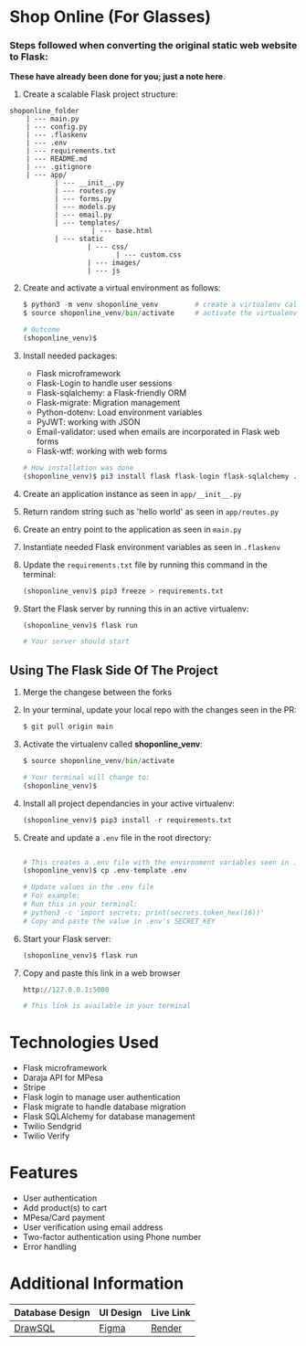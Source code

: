 # Shop Online (For Glasses)

### Steps followed when converting the original static web website to Flask:

**These have already been done for you; just a note here**.

1. Create a scalable Flask project structure:

```
shoponline_folder
    | --- main.py
    | --- config.py
    | --- .flaskenv
    | --- .env
    | --- requirements.txt
    | --- README.md
    | --- .gitignore
    | --- app/
           | --- __init__.py
           | --- routes.py
           | --- forms.py
           | --- models.py
           | --- email.py
           | --- templates/
                    | --- base.html
           | --- static
                   | --- css/
                          | --- custom.css
                   | --- images/
                   | --- js
```

2. Create and activate a virtual environment as follows:

    ```python
    $ python3 -m venv shoponline_venv         # create a virtualenv called shoponline_venv
    $ source shoponline_venv/bin/activate     # activate the virtualenv

    # Outcome
    (shoponline_venv)$
    ```

3. Install needed packages:

    - Flask microframework
    - Flask-Login to handle user sessions
    - Flask-sqlalchemy: a Flask-friendly ORM
    - Flask-migrate: Migration management
    - Python-dotenv: Load environment variables
    - PyJWT: working with JSON
    - Email-validator: used when emails are incorporated in Flask web forms
    - Flask-wtf: working with web forms

    ```python
    # How installation was done
    (shoponline_venv)$ pi3 install flask flask-login flask-sqlalchemy ...
    ```

4. Create an application instance as seen in `app/__init__.py`
5. Return random string such as 'hello world' as seen in `app/routes.py`
6. Create an entry point to the application as seen in `main.py`
7. Instantiate needed Flask environment variables as seen in `.flaskenv`
8. Update the `requirements.txt` file by running this command in the terminal:

    ```python
    (shoponline_venv)$ pip3 freeze > requirements.txt
    ```
9. Start the Flask server by running this in an active virtualenv:
    ```python
    (shoponline_venv)$ flask run

    # Your server should start
    ```

## Using The Flask Side Of The Project

1. Merge the changese between the forks

2. In your terminal, update your local repo with the changes seen in the PR:

    ```python
    $ git pull origin main
    ```

3. Activate the virtualenv called **shoponline_venv**:

    ```python
    $ source shoponline_venv/bin/activate

    # Your terminal will change to:
    (shoponline_venv)$
    ```

4. Install all project dependancies in your active virtualenv:

    ```python
    (shoponline_venv)$ pip3 install -r requirements.txt
    ```

5. Create and update a `.env` file in the root directory:

    ```python

    # This creates a .env file with the environment variables seen in .env-template file
    (shoponline_venv)$ cp .env-template .env

    # Update values in the .env file
    # For example:
    # Run this in your terminal:
    # python3 -c 'import secrets; print(secrets.token_hex(16))'
    # Copy and paste the value in .env's SECRET_KEY
    ```

6. Start your Flask server:

    ```python
    (shoponline_venv)$ flask run
    ```

7. Copy and paste this link in a web browser

    ```python
    http://127.0.0.1:5000

    # This link is available in your terminal
    ```


# Technologies Used

- Flask microframework
- Daraja API for MPesa
- Stripe
- Flask login to manage user authentication
- Flask migrate to handle database migration
- Flask SQLAlchemy for database management
- Twilio Sendgrid
- Twilio Verify

# Features

- User authentication
- Add product(s) to cart
- MPesa/Card payment
- User verification using email address
- Two-factor authentication using Phone number
- Error handling


# Additional Information

| Database Design | UI Design | Live Link |
| --------------- | --------- | --------- |
| [DrawSQL](https://drawsql.app/teams/gitau-harrison/diagrams/sample-ecommerce-app) | [Figma]() | [Render]() |